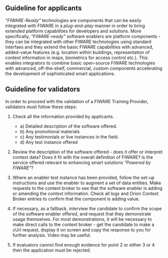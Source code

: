 ## Guideline for applicants

_"FIWARE-Ready"_ technologies are components that can be easily integrated with FIWARE in a _plug-and-play_ manner in
order to bring extended platform capabilities for developers and solutions. More specifically, _"FIWARE-ready"_ software
enablers are platform components - they can be integrated with other FIWARE technologies using standard interfaes and
they extend the basic FIWARE capabilities with advanced, added-value features (e.g. location within buildings,
representation of context information in maps, biometrics for access control etc.). This enables integrators to combine
basic open-source FIWARE technologies with advanced, off-the-shelf, commercial, custom components accelerating the
development of sophisticated smart applications.

## Guideline for validators

In order to proceed with the validation of a FIWARE Training Provider, validators must follow these steps:

1.  Check all the information provided by applicants.

    -   a) Detailed description of the software offered.
    -   b) Any promotional materials
    -   c) Any testimonials or live instances in the field.
    -   d) Any test instance offered

2.  Review the description of the software offered - does it offer or interpret context data? Does it fit with the
    overall definition of FIWARE? Is the service offered relevant to enhancing smart solutions _"Powered by FIWARE"_?

3.  Where an enabler test instance has been provided, follow the set-up instructions and use the enabler to augment a
    set of data entities. Make requests to the context broker to see that the software enabler is adding or amending the
    context information. Check all logs and Orion Context Broker entries to confirm that the component is adding value.

4.  If necessary, as a fallback, interview the candidate to confirm the scope of the software enabler offered, and
    request that they demonstrate usage themselves. For most demonstrations, it will be necessary to make direct calls
    to the context broker - get the candidate to make a cUrl request, display it on screen and copy the response to you
    for further analysis. Video may be useful.

5.  If evaluators cannot find enough evidence for point 2 or either 3 or 4 then the application must be rejected.

